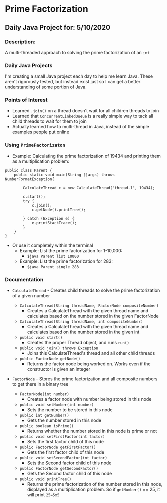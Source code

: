 # Prime Factorization
## Daily Java Project for: 5/10/2020

### Description:
A multi-threaded approach to solving the prime factorization of an `int`

### Daily Java Projects
I'm creating a small Java project each day to help me learn Java. These aren't rigorously tested, but instead exist just so I can get a better understanding of some portion of Java.

### Points of Interest

+ Learned `.join()` on a thread doesn't wait for all children threads to join
+ Learned that `ConcurrentLinkedQueue` is a really simple way to tack all child threads to wait for them to join
+ Actually learned how to multi-thread in Java, instead of the simple examples people put online

### Using `PrimeFactorizaton`
+ Example: Calculating the prime factorization of 19434 and printing them as a multiplication problem:

```
public class Parent {
    public static void main(String []args) throws NumberFormatException{

        CalculateThread c = new CalculateThread("thread-1", 19434);

        c.start();
        try {
            c.join();
            c.getNode().printTree();

        } catch (Exception e) {
            e.printStackTrace();
        }           
    }
}
```
+ Or use it completely within the terminal
    + Example: List the prime factorization for 1-10,000:
        + `$java Parent list 10000`
    + Example: List the prime factorization for 283:
        + `$java Parent single 283`

### Documentation

+ `CalculateThread` - Creates child threads to solve the prime factorization of a given number

    + `CalculateThread(String threadName, FactorNode compositeNumber)`
        + Creates a CalculateThread with the given thread name and calculates based on the number stored in the given FactorNode
    + `CalculateThread(String threadName, int compositeNumber)`
        + Creates a CalculateThread with the given thread name and calculates based on the number stored in the given int
    + `public void start()`
        + Creates the proper Thread object, and runs `run()`
    + `public void join() throws Exception`
        + Joins this CalculateThread's thread and all other child threads
    + `public FactorNode getNode()`
        + Returns the factor node being worked on. Works even if the constructor is given an integer

+ `FactorNode` - Stores the prime factorization and all composite numbers to get there in a binary tree
    
    + `FactorNode(int number)`
        + Creates a factor node with number being stored in this node
    + `public void setNumber(int number)`
        + Sets the number to be stored in this node
    + `public int getNumber()`
        + Gets the number stored in this node
    + `public boolean isPrime()`
        + Returns whether the number stored in this node is prime or not
    + `public void setFirstFactor(int factor)`
        + Sets the first factor child of this node
    + `public FactorNode getFirstFactor()`
        + Gets the first factor child of this node
    + `public void setSecondFactor(int factor)`
        + Sets the Second factor child of this node
    + `public FactorNode getSecondFactor()`
        + Gets the Second factor child of this node
    + `public void printTree()`
        + Returns the prime factorization of the number stored in this node, displayed as a multiplication problem. So if `getNumber()` == 25, it will print `25=5x5`


